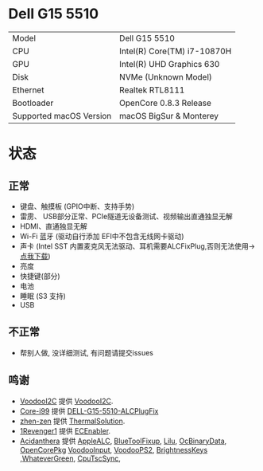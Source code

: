 # Dell G15 5510

|            |                                                           |
| --------   | --------------------------------------------------------- |
| Model      | Dell G15 5510                                             |
| CPU        | Intel(R) Core(TM) i7-10870H                               |
| GPU        | Intel(R) UHD Graphics 630                                 |                                                                     
| Disk       | NVMe (Unknown Model)                                      |
| Ethernet   | Realtek RTL8111                                           |
| Bootloader | OpenCore 0.8.3 Release                                    |
| Supported macOS Version | macOS BigSur & Monterey                      |

# 状态
## 正常
 - 键盘、触摸板 (GPIO中断、支持手势)
 - 雷雳、 USB部分正常、PCIe隧道无设备测试、视频输出直通独显无解
 - HDMI、直通独显无解
 - Wi-Fi 蓝牙 (驱动自行添加 EFI中不包含无线网卡驱动)
 - 声卡 (Intel SST 内置麦克风无法驱动、耳机需要ALCFixPlug,否则无法使用->[点我下载](https://github.com/Core-i99/DELL-G15-5510-ALCPlugFix))
 - 亮度 
 - 快捷键(部分)
 - 电池
 - 睡眠 (S3 支持)
 - USB
## 不正常
 - 帮别人做, 没详细测试, 有问题请提交issues
 ## 鸣谢
- [VoodooI2C](https://github.com/VoodooI2C) 提供 [VoodooI2C](https://github.com/VoodooI2C/VoodooI2C).
- [Core-i99](https://github.com/Core-i99) 提供 [DELL-G15-5510-ALCPlugFix](https://github.com/Core-i99/DELL-G15-5510-ALCPlugFix)
- [zhen-zen](https://github.com/zhen-zen) 提供 [ThermalSolution](https://github.com/zhen-zen/ThermalSolution).
- [1Revenger1](https://github.com/1Revenger1) 提供 [ECEnabler](https://github.com/1Revenger1/ECEnabler).
- [Acidanthera](https://github.com/acidanthera) 提供 [AppleALC](https://github.com/acidanthera/AppleALC), [BlueToolFixup](https://github.com/acidanthera/BrcmPatchRAM), [Lilu](https://github.com/acidanthera/Lilu), [OcBinaryData](https://github.com/acidanthera/OcBinaryData), [OpenCorePkg](https://github.com/acidanthera/OpenCorePkg) [VoodooInput](https://github.com/acidanthera/VoodooInput), [VoodooPS2](https://github.com/acidanthera/VoodooPS2), [BrightnessKeys](https://github.com/acidanthera/BrightnessKeys) ,[WhateverGreen](https://github.com/acidanthera/WhateverGreen), [CpuTscSync](https://github.com/acidanthera/CpuTscSync),
